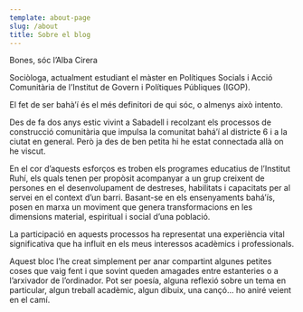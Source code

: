 ```yaml
---
template: about-page
slug: /about
title: Sobre el blog
---
```

Bones, sóc l’Alba Cirera

Sociòloga, actualment estudiant el màster en Polítiques Socials i Acció Comunitària de l’Institut de Govern i Polítiques Públiques (IGOP).

El fet de ser bahà’í és el més definitori de qui sóc, o almenys això intento.

Des de fa dos anys estic vivint a Sabadell i recolzant els processos de construcció comunitària que impulsa la comunitat bahá’í al districte 6 i a la ciutat en general. Però ja des de ben petita hi he estat connectada allà on he viscut.

En el cor d’aquests esforços es troben els programes educatius de l’Institut Ruhí, els quals tenen per propòsit acompanyar a un grup creixent de persones en el desenvolupament de destreses, habilitats i capacitats per al servei en el context d’un barri. Basant-se en els ensenyaments bahá’ís, posen en marxa un moviment que genera transformacions en les dimensions material, espiritual i social d’una població.

La participació en aquests processos ha representat una experiència vital significativa que ha influit en els meus interessos acadèmics i professionals.

Aquest bloc l’he creat simplement per anar compartint algunes petites coses que vaig fent i que sovint queden amagades entre estanteries o a l’arxivador de l’ordinador. Pot ser poesía, alguna reflexió sobre un tema en particular, algun treball acadèmic, algun dibuix, una cançó... ho aniré veient en el camí.

![]()